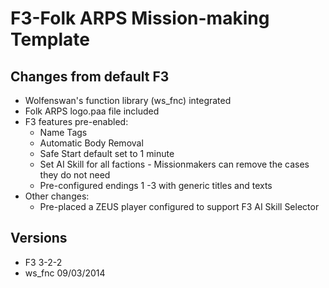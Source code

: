 # F3-Folk ARPS Mission-making Template #


## Changes from default F3 ##

* Wolfenswan's function library (ws_fnc) integrated
* Folk ARPS logo.paa file included
* F3 features pre-enabled:
  * Name Tags
  * Automatic Body Removal
  * Safe Start default set to 1 minute
  * Set AI Skill for all factions - Missionmakers can remove the cases they do not need
  * Pre-configured endings 1 -3 with generic titles and texts
* Other changes:
  * Pre-placed a ZEUS player configured to support F3 AI Skill Selector

## Versions ##
* F3 3-2-2
* ws_fnc 09/03/2014
